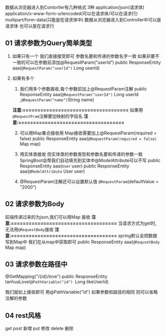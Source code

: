 数据从浏览器进入到Contorller有几种格式
3种	application/json(请求体)	application/x-www-form-urlencoded(可以在请求体/可以在请求行)
		multipart/form-data(只能是在请求体中)
		数据从浏览器进入到Controller中可以是请求体 也可以是在请求行


## 01 请求参数为Query简单类型
1. 如果只有一个 我们直接接受即可 参数名要和传递的参数名字一致 如果非要不一致的可以在参数前添加@RequestParam(“userId”)
public ResponseEntity aaa(`@RequestParam("userId")` Long userId)

2. 如果有多个
	1. 我们用多个参数接收,每个参数前加上@RequestParam注解
	public ResponseEntity aaa(`@RequestParam("userId")` Long userId ,`@RequestParam("name")`String name)
	
	**注意:\=\=\=\=\=\=\=\=\=\=\=\=\=\=\=\=\=\=\=\=\=\=\=\=\=\=\=\=\=\=\=\=\=\=\=\=** 
	如果用 `@RequestPram`注解要加映射的字段名
	**注意:\=\=\=\=\=\=\=\=\=\=\=\=\=\=\=\=\=\=\=\=\=\=\=\=\=\=\=\=\=\=\=\=\=\=\=\=** 
	
	2. 可以用Map集合接收用 Map接收需要加上@RequestParam(required = false)
	public ResponseEntity aaa(`@RequestParam(required = false)` Map map)
	
	3. 用实体类接收 但实体类的参数类型和参数名要和传递的参数一致 SpringBoot会帮我们自动填充到实体中@ModelAttribute可以不写
	public ResponseEntity aaa(`User` user)
	public ResponseEntity aaa(`@ModelAttribute` User user)
	
	4. @RequestParam注解还可以设置默认值 `@RequestParam`(defaultValue = “2000”)


## 02 请求参数为Body
前端传递过来的为json,我们可以用Map 接收
**注意:\=\=\=\=\=\=\=\=\=\=\=\=\=\=\=\=\=\=\=\=\=\=\=\=\=\=\=\=\=\=\=\=\=\=\=\=** 
当请求方式为get时, 无法用`@RequestBody`接收
**注意:\=\=\=\=\=\=\=\=\=\=\=\=\=\=\=\=\=\=\=\=\=\=\=\=\=\=\=\=\=\=\=\=\=\=\=\=** 
spring默认会把数据写到Map中 我们在从map中获取即可
public ResponseEntity aaa(`@RequsetBody` Map map)

## 03 请求参数在路径中
@GetMapping("/{id}/love") 
public ResponseEntity tanhuaLove(`@PathVariable("id") `Long likeUserId)

我们就如上接收即可 用@PathVariable(“id”) 如果参数和路径的相同 则可以省略注解的参数

## 04 rest风格
get
post 新增
put 修改
delete 删除

